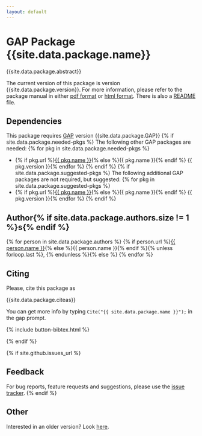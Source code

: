 ```yaml
---
layout: default
---
```


# GAP Package {{site.data.package.name}}

{{site.data.package.abstract}}

The current version of this package is version {{site.data.package.version}}.
For more information, please refer to the package manual in either [pdf format](http://www.jesselansdown.com/AssociationSchemes/doc/manual.pdf) or  [html format]({{site.data.package.doc-html}}).
There is also a [README](README.html) file.

## Dependencies

This package requires [GAP](https://www.gap-system.org) version {{site.data.package.GAP}}
{% if site.data.package.needed-pkgs %}
The following other GAP packages are needed:
{% for pkg in site.data.package.needed-pkgs %}
- {% if pkg.url %}<a href="{{ pkg.url }}">{{ pkg.name }}</a>{% else %}{{ pkg.name }}{% endif %} {{ pkg.version }}{% endfor %}
{% endif %}
{% if site.data.package.suggested-pkgs %}
The following additional GAP packages are not required, but suggested:
{% for pkg in site.data.package.suggested-pkgs %}
- {% if pkg.url %}<a href="{{ pkg.url }}">{{ pkg.name }}</a>{% else %}{{ pkg.name }}{% endif %} {{ pkg.version }}{% endfor %}
{% endif %}


## Author{% if site.data.package.authors.size != 1 %}s{% endif %}
{% for person in site.data.package.authors %}
{% if person.url %}<a href="{{ person.url }}">{{ person.name }}</a>{% else %}{{ person.name }}{% endif %}{% unless forloop.last %}, {% endunless %}{% else %}
{% endfor %}

## Citing

Please, cite this package as

{{site.data.package.citeas}}

You can get more info by typing `Cite("{{ site.data.package.name }}");` in the gap prompt.

{% include button-bibtex.html %}

{% endif %}

{% if site.github.issues_url %}
## Feedback

For bug reports, feature requests and suggestions, please use the
[issue tracker]({{site.github.issues_url}}).
{% endif %}

## Other
Interested in an older version? Look [here](https://doi.org/10.5281/zenodo.2634954).
